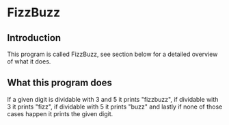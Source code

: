 # FizzBuzz

## Introduction

This program is called FizzBuzz, see section below for a detailed overview of what it does.

## What this program does

If a given digit is dividable with 3 and 5 it prints "fizzbuzz", if dividable with 3 it prints "fizz", if dividable with 5 it prints "buzz" and lastly if none of those cases happen it prints the given digit.

